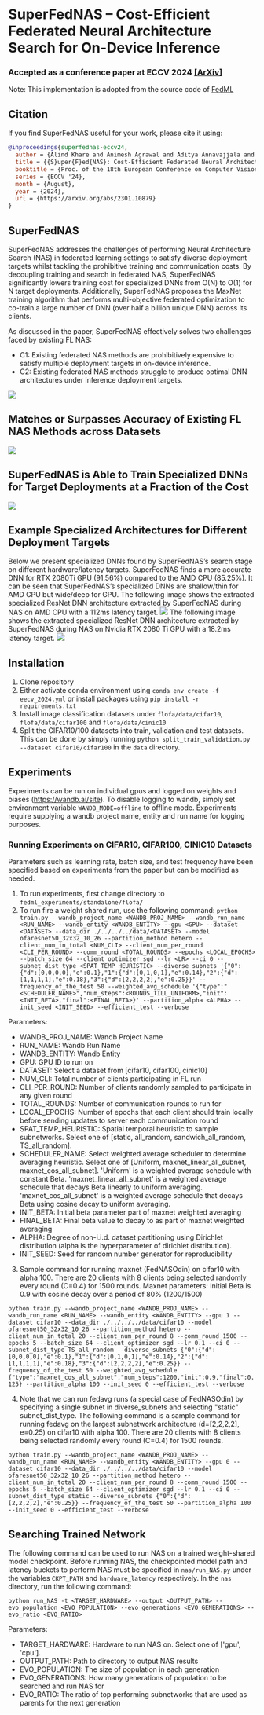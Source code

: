 # SuperFedNAS – Cost-Efficient Federated Neural Architecture Search for On-Device Inference
### Accepted as a conference paper at ECCV 2024 [[ArXiv]](https://arxiv.org/abs/2301.10879)
Note: This implementation is adopted from the source code of [FedML](https://github.com/FedML-AI/FedML)

## Citation
If you find SuperFedNAS useful for your work, please cite it using:
```bibtex
@inproceedings{superfednas-eccv24,
  author = {Alind Khare and Animesh Agrawal and Aditya Annavajjala and Payman Behnam and Myungjin Lee and Hugo Latapie and Alexey Tumanov},
  title = {{S}uper{F}ed{NAS}: Cost-Efficient Federated Neural Architecture Search for On-Device Inference},  
  booktitle = {Proc. of the 18th European Conference on Computer Vision},
  series = {ECCV '24},
  month = {August},
  year = {2024},
  url = {https://arxiv.org/abs/2301.10879}
}
```

## SuperFedNAS
SuperFedNAS addresses the challenges of performing Neural Architecture Search (NAS) in federated learning settings to satisfy diverse deployment targets whilst tackling the prohibitive training and communication costs. By decoupling training and search in federated NAS, SuperFedNAS significantly lowers training cost for specialized DNNs from O(N) to O(1) for N target deployments. Additionally, SuperFedNAS proposes the MaxNet training algorithm that performs multi-objective federated optimization to co-train a large number of DNN (over half a billion unique DNN) across its clients. 

As discussed in the paper, SuperFedNAS effectively solves two challenges faced by existing FL NAS:
- C1: Existing federated NAS methods are prohibitively expensive to satisfy multiple deployment targets in on-device inference.
- C2: Existing federated NAS methods struggle to produce optimal DNN architectures under inference deployment targets.

![](figures/SuperFedNAS-Intro.jpg)

## Matches or Surpasses Accuracy of Existing FL NAS Methods across Datasets
![](figures/SuperFedNASDatasetAblation.png)

## SuperFedNAS is Able to Train Specialized DNNs for Target Deployments at a Fraction of the Cost

![](figures/Comp_Cost_Graph.jpg)

## Example Specialized Architectures for Different Deployment Targets
Below we present specialized DNNs found by SuperFedNAS’s search stage on different hardware/latency targets. 
SuperFedNAS finds a more accurate DNN for RTX 2080Ti GPU (91.56%) compared to the AMD CPU (85.25%).
It can be seen that SuperFedNAS’s specialized DNNs are shallow/thin for AMD CPU but wide/deep for GPU.
The following image shows the extracted specialized ResNet DNN architecture extracted by SuperFedNAS during NAS on AMD CPU with a 112ms latency target.
![](figures/NAS_Arch_Visualization_CPU_Model.jpg)
The following image shows the extracted specialized ResNet DNN architecture extracted by SuperFedNAS during NAS on Nvidia RTX 2080 Ti GPU with a 18.2ms latency target.
![](figures/NAS_Arch_Visualization_GPU_Model.jpg)

## Installation
1. Clone repository
2. Either activate conda environment using
```conda env create -f eecv_2024.yml```
or install packages using ```pip install -r requirements.txt```
3. Install image classification datasets under ```flofa/data/cifar10```, ```flofa/data/cifar100``` and ```flofa/data/cinic10```
4. Split the CIFAR10/100 datasets into train, validation and test datasets. This can be done by simply running ```python split_train_validation.py --dataset cifar10/cifar100``` in the ```data``` directory.

## Experiments
Experiments can be run on individual gpus and logged on weights and biases (https://wandb.ai/site). To disable logging to wandb, simply set environment variable ```WANDB_MODE=offline``` to offline mode. Experiments require supplying a wandb project name, entity and run name for logging purposes.

### Running Experiments on CIFAR10, CIFAR100, CINIC10 Datasets
Parameters such as learning rate, batch size, and test frequency have been specified based on experiments from the paper but can be modified as needed.

1. To run experiments, first change directory to ```fedml_experiments/standalone/flofa/```
2. To run fire a weight shared run, use the following command: ```python train.py --wandb_project_name <WANDB_PROJ_NAME> --wandb_run_name <RUN_NAME> --wandb_entity <WANDB_ENTITY> --gpu <GPU> --dataset <DATASET> --data_dir ./../../../data/<DATASET> --model ofaresnet50_32x32_10_26 --partition_method hetero --client_num_in_total <NUM_CLI> --client_num_per_round <CLI_PER_ROUND> --comm_round <TOTAL_ROUNDS> --epochs <LOCAL_EPOCHS> --batch_size 64 --client_optimizer sgd --lr <LR> --ci 0 --subnet_dist_type <SPAT_TEMP_HEURISTIC> --diverse_subnets '{"0":{"d":[0,0,0,0],"e":0.1},"1":{"d":[0,1,0,1],"e":0.14},"2":{"d":[1,1,1,1],"e":0.18},"3":{"d":[2,2,2,2],"e":0.25}}' --frequency_of_the_test 50 --weighted_avg_schedule '{"type":"<SCHEDULER_NAME>","num_steps":<ROUNDS_TILL_UNIFORM>,"init":<INIT_BETA>,"final":<FINAL_BETA>}' --partition_alpha <ALPHA> --init_seed <INIT_SEED> --efficient_test --verbose```

Parameters:
- WANDB_PROJ_NAME: Wandb Project Name
- RUN_NAME: Wandb Run Name
- WANDB_ENTITY: Wandb Entity
- GPU: GPU ID to run on
- DATASET: Select a dataset from [cifar10, cifar100, cinic10]
- NUM_CLI: Total number of clients participating in FL run
- CLI_PER_ROUND: Number of clients randomly sampled to participate in any given round
- TOTAL_ROUNDS: Number of communication rounds to run for
- LOCAL_EPOCHS: Number of epochs that each client should train locally before sending updates to server each communication round
- SPAT_TEMP_HEURISTIC: Spatial temporal heuristic to sample subnetworks. Select one of [static, all_random, sandwich_all_random, TS_all_random].
- SCHEDULER_NAME: Select weighted average scheduler to determine averaging heuristic. Select one of [Uniform, maxnet_linear_all_subnet, maxnet_cos_all_subnet]. 'Uniform' is a weighted average schedule with constant Beta. 'maxnet_linear_all_subnet' is a weighted average schedule that decays Beta linearly to uniform averaging. 'maxnet_cos_all_subnet' is a weighted average schedule that decays Beta using cosine decay to uniform averaging.
- INIT_BETA: Initial beta parameter part of maxnet weighted averaging
- FINAL_BETA: Final beta value to decay to as part of maxnet weighted averaging
- ALPHA: Degree of non-i.i.d. dataset partitioning using Dirichlet distribution (alpha is the hyperparameter of dirichlet distribution).
- INIT_SEED: Seed for random number generator for reproducibility

3. Sample command for running maxnet (FedNASOdin) on cifar10 with alpha 100. There are 20 clients with 8 clients being selected randomly every round (C=0.4) for 1500 rounds. Maxnet parameters: Initial Beta is 0.9 with cosine decay over a period of 80% (1200/1500)

```python train.py --wandb_project_name <WANDB_PROJ_NAME> --wandb_run_name <RUN_NAME> --wandb_entity <WANDB_ENTITY> --gpu 1 --dataset cifar10 --data_dir ./../../../data/cifar10 --model ofaresnet50_32x32_10_26 --partition_method hetero --client_num_in_total 20 --client_num_per_round 8 --comm_round 1500 --epochs 5 --batch_size 64 --client_optimizer sgd --lr 0.1 --ci 0 --subnet_dist_type TS_all_random --diverse_subnets {"0":{"d":[0,0,0,0],"e":0.1},"1":{"d":[0,1,0,1],"e":0.14},"2":{"d":[1,1,1,1],"e":0.18},"3":{"d":[2,2,2,2],"e":0.25}} --frequency_of_the_test 50 --weighted_avg_schedule {"type":"maxnet_cos_all_subnet","num_steps":1200,"init":0.9,"final":0.125} --partition_alpha 100 --init_seed 0 --efficient_test --verbose```

4. Note that we can run fedavg runs (a special case of FedNASOdin) by specifying a single subnet in diverse_subnets and selecting "static" subnet_dist_type. The following command is a sample command for running fedavg on the largest subnetwork architecture (d=[2,2,2,2], e=0.25) on cifar10 with alpha 100. There are 20 clients with 8 clients being selected randomly every round (C=0.4) for 1500 rounds.

```python train.py --wandb_project_name <WANDB_PROJ_NAME> --wandb_run_name <RUN_NAME> --wandb_entity <WANDB_ENTITY> --gpu 0 --dataset cifar10 --data_dir ./../../../data/cifar10 --model ofaresnet50_32x32_10_26 --partition_method hetero --client_num_in_total 20 --client_num_per_round 8 --comm_round 1500 --epochs 5 --batch_size 64 --client_optimizer sgd --lr 0.1 --ci 0 --subnet_dist_type static --diverse_subnets {"0":{"d":[2,2,2,2],"e":0.25}} --frequency_of_the_test 50 --partition_alpha 100 --init_seed 0 --efficient_test --verbose```

## Searching Trained Network
The following command can be used to run NAS on a trained weight-shared model checkpoint. Before running NAS, the checkpointed model path and latency buckets to perform NAS must be specified in ```nas/run_NAS.py``` under the variables ```CKPT_PATH``` and ```hardware_latency``` respectively.
In the ```nas``` directory, run the following command:

```python run_NAS -t <TARGET_HARDWARE> --output <OUTPUT_PATH> --evo_population <EVO_POPULATION> --evo_generations <EVO_GENERATIONS> --evo_ratio <EVO_RATIO>```

Parameters:
- TARGET_HARDWARE: Hardware to run NAS on. Select one of ['gpu', 'cpu'].
- OUTPUT_PATH: Path to directory to output NAS results
- EVO_POPULATION: The size of population in each generation
- EVO_GENERATIONS: How many generations of population to be searched and run NAS for
- EVO_RATIO: The ratio of top performing subnetworks that are used as parents for the next generation